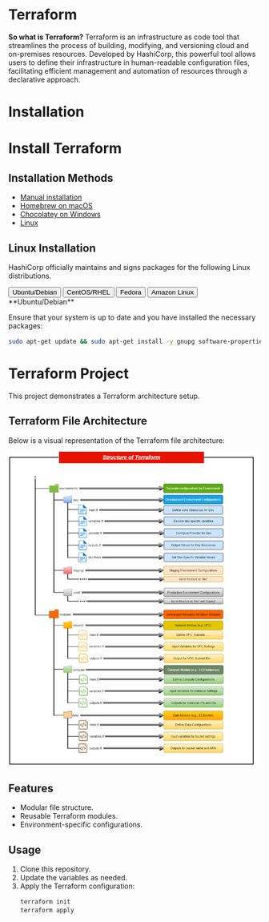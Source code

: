 # Terraform
**So what is Terraform?** Terraform is an infrastructure as code tool that streamlines the process of building, modifying, and versioning cloud and on-premises resources. Developed by HashiCorp, this powerful tool allows users to define their infrastructure in human-readable configuration files, facilitating efficient management and automation of resources through a declarative approach.

# Installation
# Install Terraform

## Installation Methods

- [Manual installation](#)
- [Homebrew on macOS](#)
- [Chocolatey on Windows](#)
- [Linux](#)

## Linux Installation

HashiCorp officially maintains and signs packages for the following Linux distributions.

<div>
  <button onclick="showTab('ubuntu')" class="tab-button">Ubuntu/Debian</button>
  <button onclick="showTab('rhel')" class="tab-button">CentOS/RHEL</button>
  <button onclick="showTab('fedora')" class="tab-button">Fedora</button>
  <button onclick="showTab('amazon')" class="tab-button">Amazon Linux</button>
</div>

<div id="ubuntu" class="tab-content">
  **Ubuntu/Debian**
  
  Ensure that your system is up to date and you have installed the necessary packages:
  
  ```sh
  sudo apt-get update && sudo apt-get install -y gnupg software-properties-common
  ```

# Terraform Project

This project demonstrates a Terraform architecture setup.

## Terraform File Architecture

Below is a visual representation of the Terraform file architecture:

![Terraform File Architecture](Terraform%20File%20Architecture.drawio.png)

## Features

- Modular file structure.
- Reusable Terraform modules.
- Environment-specific configurations.

## Usage

1. Clone this repository.
2. Update the variables as needed.
3. Apply the Terraform configuration:
   ```bash
   terraform init
   terraform apply

